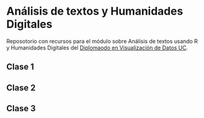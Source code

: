 # Análisis de textos y Humanidades Digitales
Reposotorio con recursos para el módulo sobre Análisis de textos usando R y Humanidades Digitales del [Diplomaodo en Visualización de Datos UC](https://diseno.uc.cl/curso/diplomado-en-visualizacion-de-datos/). 

## Clase 1

## Clase 2

## Clase 3
